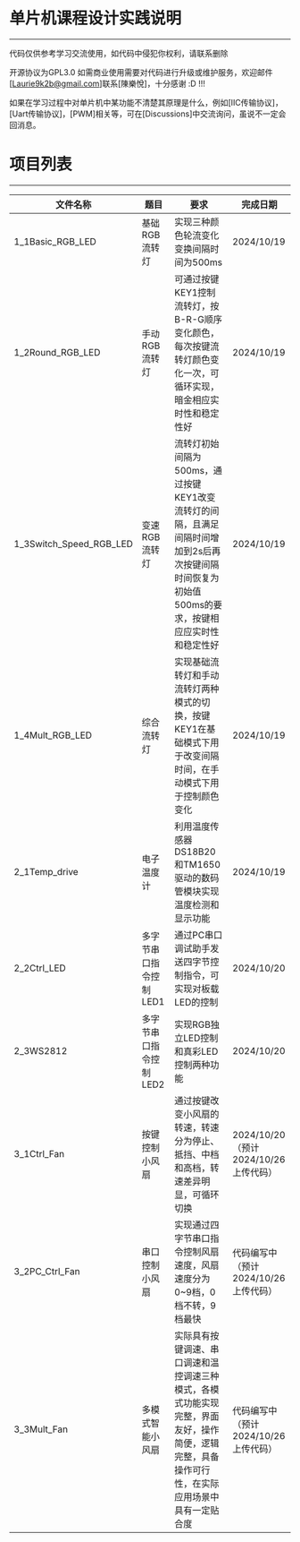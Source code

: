 # 单片机课程设计实践说明
---
代码仅供参考学习交流使用，如代码中侵犯你权利，请联系删除

开源协议为GPL3.0
如需商业使用需要对代码进行升级或维护服务，欢迎邮件[Laurie9k2b@gmail.com]联系[陳樂悅]，十分感谢 :D !!!

如果在学习过程中对单片机中某功能不清楚其原理是什么，例如[IIC传输协议]，[Uart传输协议]，[PWM]相关等，可在[Discussions]中交流询问，虽说不一定会回消息。

# 项目列表
---

| 文件名称                    | 题目            | 要求                                                                               | 完成日期                             |
| ----------------------- | ------------- | -------------------------------------------------------------------------------- | -------------------------------- |
| 1_1Basic_RGB_LED        | 基础RGB流转灯      | 实现三种颜色轮流变化<br>变换间隔时间为500ms                                                       | 2024/10/19                       |
| 1_2Round_RGB_LED        | 手动RGB流转灯      | 可通过按键KEY1控制流转灯，按B-R-G顺序变化颜色，每次按键流转灯颜色变化一次，可循环实现，暗金相应实时性和稳定性好                     | 2024/10/19                       |
| 1_3Switch_Speed_RGB_LED | 变速RGB流转灯      | 流转灯初始间隔为500ms，通过按键KEY1改变流转灯的间隔，且满足间隔时间增加到2s后再次按键间隔时间恢复为初始值500ms的要求，按键相应应实时性和稳定性好 | 2024/10/19                       |
| 1_4Mult_RGB_LED         | 综合流转灯         | 实现基础流转灯和手动流转灯两种模式的切换，按键KEY1在基础模式下用于改变间隔时间，在手动模式下用于控制颜色变化                         | 2024/10/19                       |
| 2_1Temp_drive           | 电子温度计         | 利用温度传感器DS18B20和TM1650驱动的数码管模块实现温度检测和显示功能                                         | 2024/10/19                       |
| 2_2Ctrl_LED             | 多字节串口指令控制LED1 | 通过PC串口调试助手发送四字节控制指令，可实现对板载LED的控制                                                 | 2024/10/20                       |
| 2_3WS2812               | 多字节串口指令控制LED2 | 实现RGB独立LED控制和真彩LED控制两种功能                                                         | 2024/10/20                       |
| 3_1Ctrl_Fan             | 按键控制小风扇       | 通过按键改变小风扇的转速，转速分为停止、抵挡、中档和高档，转速差异明显，可循环切换                                        | 2024/10/20<br>（预计2024/10/26上传代码） |
| 3_2PC_Ctrl_Fan          | 串口控制小风扇       | 实现通过四字节串口指令控制风扇速度，风扇速度分为0~9档，0档不转，9档最快                                           | 代码编写中<br>（预计2024/10/26上传代码）      |
| 3_3Mult_Fan             | 多模式智能小风扇      | 实际具有按键调速、串口调速和温控调速三种模式，各模式功能实现完整，界面友好，操作简便，逻辑完整，具备操作可行性，在实际应用场景中具有一定贴合度          | 代码编写中<br>（预计2024/10/26上传代码）      |
